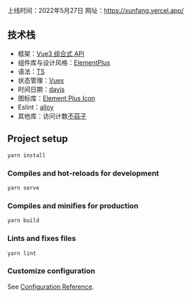 上线时间：2022年5月27日
网址：https://xunfang.vercel.app/

## 技术栈
- 框架：[Vue3 组合式 API](https://v3.cn.vuejs.org/)
- 组件库与设计风格：[ElementPlus](https://element-plus.org/zh-CN/)
- 语法：[TS](https://www.typescriptlang.org/docs/handbook/intro.html)
- 状态管理：[Vuex](https://vuex.vuejs.org/)
- 时间日期：[dayjs](https://dayjs.fenxianglu.cn/)
- 图标库：[Element Plus Icon](https://element-plus.org/zh-CN/component/icon.html)
- Eslint：[alloy](https://github.com/AlloyTeam/eslint-config-alloy)
- 其他库：访问计数[不蒜子](https://busuanzi.ibruce.info/)

## Project setup
```
yarn install
```

### Compiles and hot-reloads for development
```
yarn serve
```

### Compiles and minifies for production
```
yarn build
```

### Lints and fixes files
```
yarn lint
```

### Customize configuration
See [Configuration Reference](https://cli.vuejs.org/config/).
